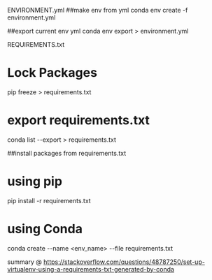 ENVIRONMENT.yml
##make env from yml
conda env create -f environment.yml

##export current env yml
conda env export > environment.yml


REQUIREMENTS.txt
# Lock Packages
pip freeze > requirements.txt

# export requirements.txt
conda list --export > requirements.txt 


##install packages from requirements.txt
# using pip
pip install -r requirements.txt

# using Conda
conda create --name <env_name> --file requirements.txt

summary @ https://stackoverflow.com/questions/48787250/set-up-virtualenv-using-a-requirements-txt-generated-by-conda